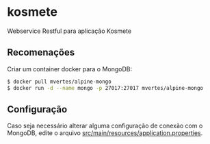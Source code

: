 # kosmete
Webservice Restful para aplicação Kosmete

## Recomenações

Criar um container docker para o MongoDB:

```sh
$ docker pull mvertes/alpine-mongo
$ docker run -d --name mongo -p 27017:27017 mvertes/alpine-mongo
```

## Configuração
Caso seja necessário alterar alguma configuração de conexão com o MongoDB, edite o arquivo [src/main/resources/application.properties](./src/main/resources/application.properties).